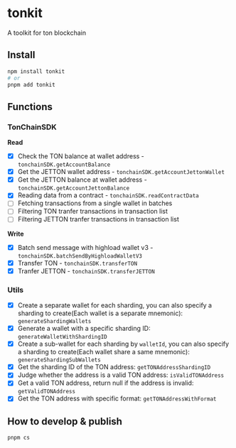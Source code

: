 # tonkit
A toolkit for ton blockchain

## Install

```bash
npm install tonkit
# or
pnpm add tonkit

```

## Functions

### TonChainSDK
**Read**
- [x] Check the TON balance at wallet address - `tonchainSDK.getAccountBalance`
- [x] Get the JETTON wallet address - `tonchainSDK.getAccountJettonWallet` 
- [x] Get the JETTON balance at wallet address - `tonchainSDK.getAccountJettonBalance`
- [x] Reading data from a contract - `tonchainSDK.readContractData`
- [ ] Fetching transactions from a single wallet in batches
- [ ] Filtering TON tranfer transactions in transaction list
- [ ] Filtering JETTON tranfer transactions in transaction list

**Write**

- [x] Batch send message with highload wallet v3 - `tonchainSDK.batchSendByHighloadWalletV3`
- [x] Transfer TON - `tonchainSDK.transferTON`
- [x] Tranfer JETTON - `tonchainSDK.transferJETTON`

### Utils
- [x] Create a separate wallet for each sharding, you can also specify a sharding to create(Each wallet is a separate mnemonic): `generateShardingWallets`
- [x] Generate a wallet with a specific sharding ID: `generateWalletWithShardingID`
- [x] Create a sub-wallet for each sharding by `walletId`, you can also specify a sharding to create(Each wallet share a same mnemonic): `generateShardingSubWallets`
- [x] Get the sharding ID of the TON address: `getTONAddressShardingID`
- [x] Judge whether the address is a valid TON address: `isValidTONAddress`
- [x] Get a valid TON address, return null if the address is invalid: `getValidTONAddress`
- [x] Get the TON address with specific format: `getTONAddressWithFormat`

## How to develop & publish
```bash
pnpm cs
```